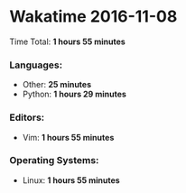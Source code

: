 # Wakatime 2016-11-08

Time Total: **1 hours 55 minutes**

### Languages:
- Other: **25 minutes** 
- Python: **1 hours 29 minutes** 

### Editors:
- Vim: **1 hours 55 minutes** 

### Operating Systems:
- Linux: **1 hours 55 minutes** 


